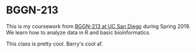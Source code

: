 # BGGN-213

This is my coursework from [BGGN-213 at UC San Diego](https://bioboot.github.io/bggn213_S19/) during Spring 2019.
We learn how to analyze data in R and basic bioinformatics.

This class is pretty cool. Barry's cool af.
